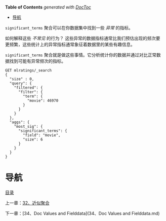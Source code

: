 <!-- START doctoc generated TOC please keep comment here to allow auto update -->
<!-- DON'T EDIT THIS SECTION, INSTEAD RE-RUN doctoc TO UPDATE -->
**Table of Contents**  *generated with [DocToc](https://github.com/thlorenz/doctoc)*

- [导航](#%E5%AF%BC%E8%88%AA)

<!-- END doctoc generated TOC please keep comment here to allow auto update -->

`significant_terms` 聚合可以在你数据集中找到一些 *异常* 的指标。

如何解释这些 *不常见* 的行为？ 这些异常的数据指标通常比我们预估出现的频次要更频繁，这些统计上的异常指标通常象征着数据里的某些有趣信息。

`significant_terms` 聚合就是做这些事情。它分析统计你的数据并通过对比正常数据找到可能有异常频次的指标。

```
GET mlratings/_search
{
  "size" : 0,
  "query": {
    "filtered": {
      "filter": {
        "term": {
          "movie": 46970
        }
      }
    }
  },
  "aggs": {
    "most_sig": {
      "significant_terms": { 
        "field": "movie",
        "size": 6
      }
    }
  }
}
```


# 导航

[目录](README.md)

上一章：[32、近似聚合](32、近似聚合.md)

下一章：[34、Doc Values and Fielddata](34、Doc Values and Fielddata.md)
